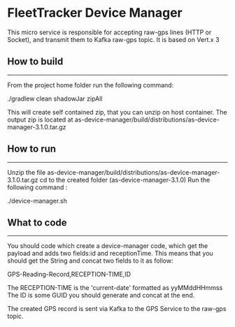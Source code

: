 # FleetTracker Device Manager

This micro service is responsible for accepting raw-gps lines (HTTP or Socket), and transmit them to Kafka raw-gps topic.
It is based  on Vert.x 3

## How to build
_______________
From the project home folder run the following command:

./gradlew clean shadowJar zipAll

This will create self contained zip, that you can unzip on host container. The output zip is located at
as-device-manager/build/distributions/as-device-manager-3.1.0.tar.gz

## How to run
--------------

Unzip the file as-device-manager/build/distributions/as-device-manager-3.1.0.tar.gz
cd to the created folder (as-device-manager-3.1.0)
Run the following command :
 
./device-manager.sh

## What to code
----------------
You should code which create a device-manager code, which get the payload and adds two fields:id and receptionTime. This means that you should get the String and concat two fields to it as follow:

GPS-Reading-Record,RECEPTION-TIME,ID

The RECEPTION-TIME is the 'current-date' formatted as yyMMddHHmmss
The ID is some GUID you should generate and concat at the end.

The created GPS record is sent via Kafka to the GPS Service to the raw-gps topic.



 

